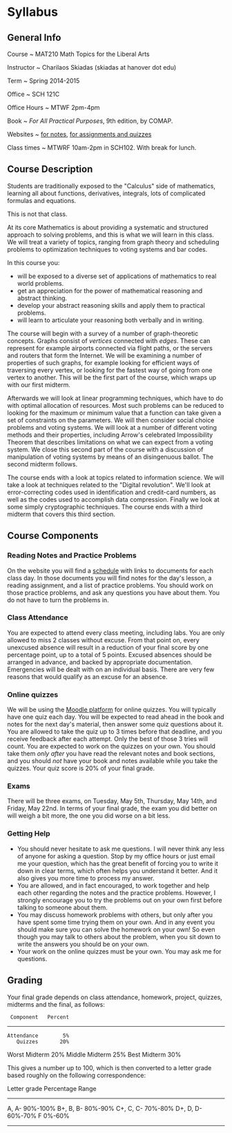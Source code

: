 # Syllabus

## General Info

Course
  ~ MAT210 Math Topics for the Liberal Arts

Instructor
  ~ Charilaos Skiadas (skiadas at hanover dot edu)

Term
  ~ Spring 2014-2015

Office
  ~ SCH 121C

Office Hours
  ~ MTWF 2pm-4pm

Book
  ~ *For All Practical Purposes*, 9th edition, by COMAP.

Websites
  ~ [for notes](skiadas.github.io/MathTopicsCourse/site/), [for assignments and quizzes](https://moodle.hanover.edu/course/view.php?id=676)

Class times
  ~ MTWRF 10am-2pm in SCH102. With break for lunch.

## Course Description

Students are traditionally exposed to the "Calculus" side of mathematics, learning all about functions, derivatives, integrals, lots of complicated formulas and equations.

This is not that class.

At its core Mathematics is about providing a systematic and structured approach to solving problems, and this is what we will learn in this class. We will treat a variety of topics, ranging from graph theory and scheduling problems to optimization techniques to voting systems and bar codes.

In this course you:

- will be exposed to a diverse set of applications of mathematics to real world problems.
- get an appreciation for the power of mathematical reasoning and abstract thinking.
- develop your abstract reasoning skills and apply them to practical problems.
- will learn to articulate your reasoning both verbally and in writing.

The course will begin with a survey of a number of graph-theoretic concepts. Graphs consist of *vertices* connected with *edges*. These can represent for example airports connected via flight paths, or the servers and routers that form the Internet. We will be examining a number of properties of such graphs, for example looking for efficient ways of traversing every vertex, or looking for the fastest way of going from one vertex to another. This will be the first part of the course, which wraps up with our first midterm.

Afterwards we will look at linear programming techniques, which have to do with optimal allocation of resources. Most such problems can be reduced to looking for the maximum or minimum value that a function can take given a set of constraints on the parameters. We will then consider social choice problems and voting systems. We will look at a number of different voting methods and their properties, including Arrow's celebrated Impossibility Theorem that describes limitations on what we can expect from a voting system. We close this second part of the course with a discussion of manipulation of voting systems by means of an disingenuous ballot. The second midterm follows.

The course ends with a look at topics related to information science. We will take a look at techniques related to the "Digital revolution". We'll look at error-correcting codes used in identification and credit-card numbers, as well as the codes used to accomplish data compression. Finally we look at some simply cryptographic techniques. The course ends with a third midterm that covers this third section.

## Course Components

### Reading Notes and Practice Problems

On the website you will find a [schedule](http://skiadas.github.io/MathTopicsCourse/site/schedule.html) with links to documents for each class day. In those documents you will find notes for the day's lesson, a reading assignment, and a list of practice problems. You should work on those practice problems, and ask any questions you have about them. You do not have to turn the problems in.

### Class Attendance

You are expected to attend every class meeting, including labs. You are only allowed to miss 2 classes without excuse. From that point on, every unexcused absence will result in a reduction of your final score by one percentage point, up to a total of 5 points. Excused absences should be arranged in advance, and backed by appropriate documentation. Emergencies will be dealt with on an individual basis. There are very few reasons that would qualify as an excuse for an absence.

### Online quizzes

We will be using the [Moodle platform](http://moodle.hanover.edu) for online quizzes. You will typically have one quiz each day. You will be expected to read ahead in the book and notes for the next day's material, then answer some quiz questions about it. You are allowed to take the quiz up to 3 times before that deadline, and you receive feedback after each attempt. Only the best of those 3 tries will count. You are expected to work on the quizzes on your own. You should take them *only after* you have read the relevant notes and book sections, and you should *not* have your book and notes available while you take the quizzes. Your quiz score is 20% of your final grade.

### Exams

There will be three exams, on Tuesday, May 5th, Thursday, May 14th, and Friday, May 22nd. In terms of your final grade, the exam you did better on will weigh a bit more, the one you did worse on a bit less.

### Getting Help

- You should never hesitate to ask me questions. I will never think any less of anyone for asking a question. Stop by my office hours or just email me your question, which has the great benefit of forcing you to write it down in clear terms, which often helps you understand it better. And it also gives you more time to process my answer.
- You are allowed, and in fact encouraged, to work together and help each other regarding the notes and the practice problems. However, I strongly encourage you to try the problems out on your own first before talking to someone about them.
- You may discuss homework problems with others, but only after you have spent some time trying them on your own. And in any event you should make sure you can solve the homework on your own! So even though you may talk to others about the problem, when you sit down to write the answers you should be on your own.
- Your work on the online quizzes must be your own. You may ask me for questions.

## Grading

Your final grade depends on class attendance, homework, project, quizzes, midterms and the final, as follows:

     Component   Percent
--------------  --------
    Attendance        5%
       Quizzes       20%
 Worst Midterm       20%
Middle Midterm       25%
  Best Midterm       30%

This gives a number up to 100, which is then converted to a letter grade based roughly on the following correspondence:

 Letter grade     Percentage Range
--------------   -----------------
   A, A-                  90%-100%
   B+, B, B-               80%-90%
   C+, C, C-               70%-80%
   D+, D, D-               60%-70%
      F                     0%-60%
--------------   -----------------


